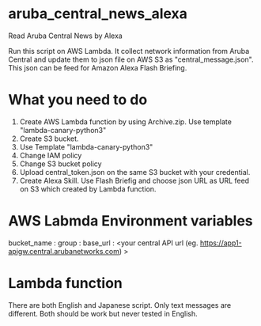 # aruba_central_news_alexa
Read Aruba Central News by Alexa

Run this script on AWS Lambda.
It collect network information from Aruba Central and update them to json file on AWS S3 as "central_message.json". 
This json can be feed for Amazon Alexa Flash Briefing.

# What you need to do
1. Create AWS Lambda function by using Archive.zip. Use template "lambda-canary-python3"
2. Create S3 bucket. 
3. Use Template "lambda-canary-python3"
4. Change IAM policy
5. Change S3 bucket policy
6. Upload central_token.json on the same S3 bucket with your credential.
7. Create Alexa Skill. Use Flash Briefig and choose json URL as URL feed on S3 which created by Lambda function.

# AWS Labmda Environment variables
bucket_name : <your bucket name>
group : <your central group name>
base_url : <your central API url (eg. https://app1-apigw.central.arubanetworks.com) >

# Lambda function
There are both English and Japanese script. Only text messages are different.
Both should be work but never tested in English.
